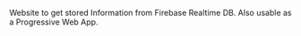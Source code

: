 Website to get stored Information from Firebase Realtime DB. Also usable as a Progressive Web App. 
